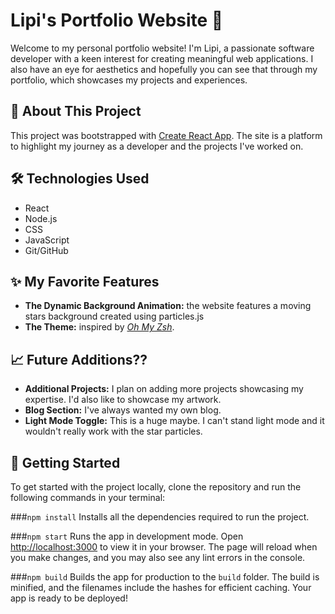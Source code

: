 # Lipi's Portfolio Website 🌟

Welcome to my personal portfolio website! I'm Lipi, a passionate software developer with a keen interest for creating meaningful web applications. I also have an eye for aesthetics and hopefully you can see that through my portfolio, which showcases my projects and experiences.

## 🚀 About This Project
This project was bootstrapped with [Create React App](https://github.com/facebook/create-react-app). The site is a platform to highlight my journey as a developer and the projects I've worked on.

## 🛠️ Technologies Used
- React
- Node.js
- CSS
- JavaScript
- Git/GitHub

## ✨ My Favorite Features
- <b>The Dynamic Background Animation:</b> the website features a moving stars background created using particles.js
- <b>The Theme:</b> inspired by <a href="https://ohmyz.sh/"><em>Oh My Zsh</em></a>.

## 📈 Future Additions??
- <b>Additional Projects:</b> I plan on adding more projects showcasing my expertise. I'd also like to showcase my artwork.
- <b>Blog Section:</b> I've always wanted my own blog.
- <b>Light Mode Toggle:</b> This is a huge maybe. I can't stand light mode and it wouldn't really work with the star particles.

## 📜 Getting Started
To get started with the project locally, clone the repository and run the following commands in your terminal:

###`npm install`
Installs all the dependencies required to run the project.

###`npm start`
Runs the app in development mode. Open <a href='http://localhost:3000'>http://localhost:3000</a> to view it in your browser. The page will reload when you make changes, and you may also see any lint errors in the console.

###`npm build`
Builds the app for production to the `build` folder. The build is minified, and the filenames include the hashes for efficient caching. Your app is ready to be deployed!
